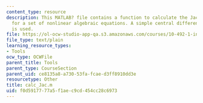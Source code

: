 ```yaml
---
content_type: resource
description: This MATLAB? file contains a function to calculate the Jacobian matrix
  for a set of nonlinear algebraic equations. A simple central differencing scheme
  is used.
file: https://ol-ocw-studio-app-qa.s3.amazonaws.com/courses/10-492-1-integrated-chemical-engineering-topics-i-process-control-by-design-fall-2004/f0d5917777a5f1aec9cd454cc28c6973_calc_Jac.m
file_type: text/plain
learning_resource_types:
- Tools
ocw_type: OCWFile
parent_title: Tools
parent_type: CourseSection
parent_uid: ce8135a8-a730-53fa-fcae-d3ff8910dd3e
resourcetype: Other
title: calc_Jac.m
uid: f0d59177-77a5-f1ae-c9cd-454cc28c6973
---
```

